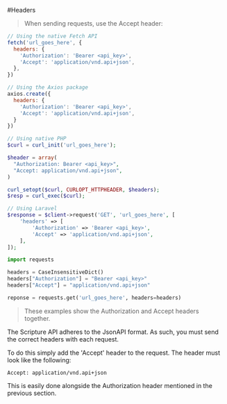#Headers

> When sending requests, use the Accept header:

```javascript
// Using the native Fetch API
fetch('url_goes_here', {
  headers: {
    'Authorization': 'Bearer <api_key>',
    'Accept': 'application/vnd.api+json',
  },
})

// Using the Axios package
axios.create({
  headers: {
    'Authorization': 'Bearer <api_key>',
    'Accept': 'application/vnd.api+json',
  }
})
```

```php
// Using native PHP
$curl = curl_init('url_goes_here');

$header = array(
  "Authorization: Bearer <api_key>",
  "Accept: application/vnd.api+json",
)

curl_setopt($curl, CURLOPT_HTTPHEADER, $headers);
$resp = curl_exec($curl);

// Using Laravel
$response = $client->request('GET', 'url_goes_here', [
    'headers' => [
        'Authorization' => 'Bearer <api_key>',
        'Accept' => 'application/vnd.api+json',
    ],
]);
```

```python
import requests

headers = CaseInsensitiveDict()
headers["Authorization"] = "Bearer <api_key>"
headers["Accept"] = "application/vnd.api+json"

reponse = requests.get('url_goes_here', headers=headers)
```

> These examples show the Authorization and Accept headers together.

The Scripture API adheres to the JsonAPI format. As such, you must send the correct headers with each request.

To do this simply add the 'Accept' header to the request. The header must look like the following:

`Accept: application/vnd.api+json`

<aside class="notice">
This is easily done alongside the Authorization header mentioned in the previous section.
</aside>
